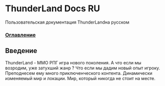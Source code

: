 # ThunderLand Docs RU
Пользовательская документация ThunderLandна русском

### [Оглавление](index.md)

## Введение
ThunderLand - ММО РПГ игра нового поколения. А что если мы возродим, уже затухший жанр ? Что если мы дадим новый опыт игроку. Преподнесем ему много приключенческого контента. Динамически изменяемый мир и локации. Мир, который никогда не стоит на месте.